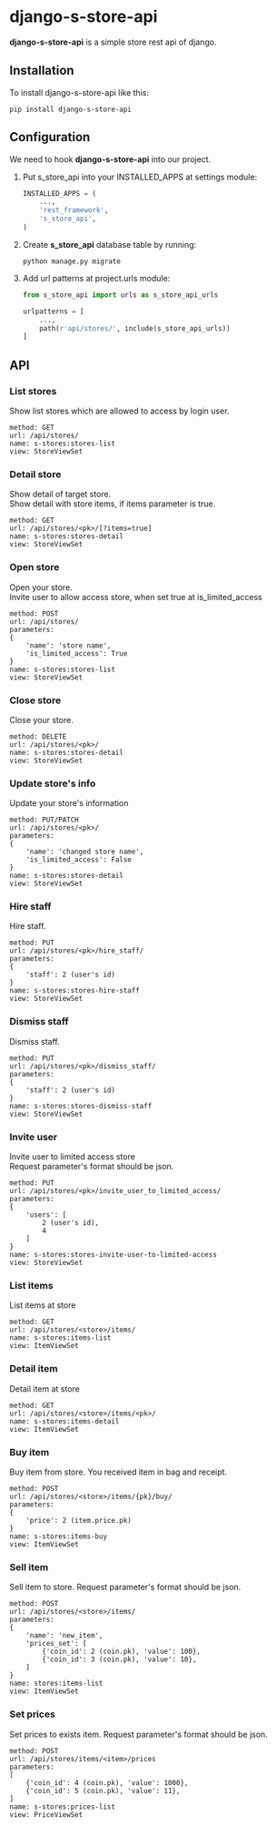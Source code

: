 # django-s-store-api

**django-s-store-api** is a simple store rest api of django.

## Installation
To install django-s-store-api like this:
```shell script
pip install django-s-store-api 
```

## Configuration
We need to hook **django-s-store-api** into our project.
1. Put s_store_api into your INSTALLED_APPS at settings module:
    ```python:project/settings.py
    INSTALLED_APPS = (
        ...,
        'rest_framework',
        's_store_api',
    )
    ```
   
2. Create **s_store_api** database table by running:
    ```shell script
    python manage.py migrate
    ```
   
3. Add url patterns at project.urls module:
    ```python:project/urls.py
    from s_store_api import urls as s_store_api_urls

    urlpatterns = [
        ...,
        path(r'api/stores/', include(s_store_api_urls))
    ]
    ```
   
## API
### List stores
Show list stores which are allowed to access by login user.
 
```text
method: GET
url: /api/stores/
name: s-stores:stores-list
view: StoreViewSet
```

### Detail store
Show detail of target store.  
Show detail with store items, if items parameter is true.
```text
method: GET
url: /api/stores/<pk>/[?items=true]
name: s-stores:stores-detail
view: StoreViewSet
```

### Open store
Open your store.  
Invite user to allow access store, when set true at is_limited_access

```text
method: POST
url: /api/stores/
parameters: 
{
    'name': 'store name', 
    'is_limited_access': True
}
name: s-stores:stores-list
view: StoreViewSet
```

### Close store
Close your store.
```text
method: DELETE
url: /api/stores/<pk>/
name: s-stores:stores-detail
view: StoreViewSet
```

### Update store's info
Update your store's information
```text
method: PUT/PATCH
url: /api/stores/<pk>/
parameters: 
{
    'name': 'changed store name', 
    'is_limited_access': False
}
name: s-stores:stores-detail
view: StoreViewSet
```


### Hire staff
Hire staff.
```text
method: PUT
url: /api/stores/<pk>/hire_staff/
parameters: 
{
    'staff': 2 (user's id)
}
name: s-stores:stores-hire-staff
view: StoreViewSet
```

### Dismiss staff
Dismiss staff.
```text
method: PUT
url: /api/stores/<pk>/dismiss_staff/
parameters: 
{
    'staff': 2 (user's id)
}
name: s-stores:stores-dismiss-staff
view: StoreViewSet
```

### Invite user
Invite user to limited access store  
Request parameter's format should be json.
```text
method: PUT
url: /api/stores/<pk>/invite_user_to_limited_access/
parameters: 
{
    'users': [
        2 (user's id),
        4
    ]
}
name: s-stores:stores-invite-user-to-limited-access
view: StoreViewSet
```

### List items
List items at store
```text
method: GET
url: /api/stores/<store>/items/
name: s-stores:items-list
view: ItemViewSet
```


### Detail item
Detail item at store
```text
method: GET
url: /api/stores/<store>/items/<pk>/
name: s-stores:items-detail
view: ItemViewSet
```


### Buy item
Buy item from store.
You received item in bag and receipt.
```text
method: POST
url: /api/stores/<store>/items/{pk}/buy/
parameters: 
{
    'price': 2 (item.price.pk)
}
name: s-stores:items-buy
view: ItemViewSet
```

### Sell item
Sell item to store.
Request parameter's format should be json.
```text
method: POST
url: /api/stores/<store>/items/
parameters: 
{
    'name': 'new_item',
    'prices_set': [
        {'coin_id': 2 (coin.pk), 'value': 100},
        {'coin_id': 3 (coin.pk), 'value': 10},
    ]
}
name: stores:items-list
view: ItemViewSet
```


### Set prices
Set prices to exists item.
Request parameter's format should be json.
```text
method: POST
url: /api/stores/items/<item>/prices
parameters: 
[
    {'coin_id': 4 (coin.pk), 'value': 1000},
    {'coin_id': 5 (coin.pk), 'value': 11},
]
name: s-stores:prices-list
view: PriceViewSet
```
